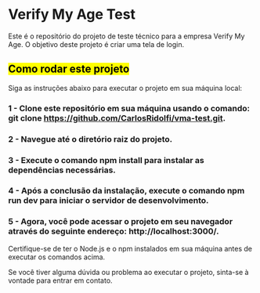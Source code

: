 <h1>Verify My Age Test</h1>

<p>Este é o repositório do projeto de teste técnico para a empresa Verify My Age. O objetivo deste projeto é criar uma tela de login.</p>

<h2><mark>Como rodar este projeto</mark></h2>
<p>Siga as instruções abaixo para executar o projeto em sua máquina local:</p>

### 1 - Clone este repositório em sua máquina usando o comando: git clone https://github.com/CarlosRidolfi/vma-test.git.
### 2 - Navegue até o diretório raiz do projeto.
### 3 - Execute o comando npm install para instalar as dependências necessárias.
### 4 - Após a conclusão da instalação, execute o comando npm run dev para iniciar o servidor de desenvolvimento.
### 5 - Agora, você pode acessar o projeto em seu navegador através do seguinte endereço: http://localhost:3000/.

Certifique-se de ter o Node.js e o npm instalados em sua máquina antes de executar os comandos acima.

Se você tiver alguma dúvida ou problema ao executar o projeto, sinta-se à vontade para entrar em contato.
